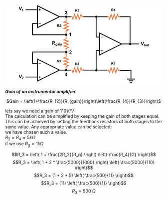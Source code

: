 ![Instrumental Amplifier](./Images/Instrumental%20Amplifier.jpg)

***Gain of an instrumental amplifier***

<p align = "center">
$Gain = \left(1+\frac{R_{2}}{R_{gain}}\right)\left(\frac{R_{4}}{R_{3}}\right)$
</p>

lets say we need a gain of $110V/V$
\
The calculation can be simplified by keeping the gain of both stages equal.
This can be achieved by setting the feedback resistors of both stages to the same value.
Any appropriate value can be selected;
\
we have chosen such a value.
\
$R_{2} = R_{4} = 5k\Omega$
\
if we use $R_{g} = 1k\Omega$
<p align = "center">

$$R_3 = \left( 1 + \frac{2R_2}{R_g} \right) \left( \frac{R_4}{G} \right)$$
$$R_3 = \left( 1 + 2 * \frac{5000}{1000} \right) \left( \frac{5000}{110} \right)$$
$$R_3 = (1 + 2 * 5) \left( \frac{500}{11} \right)$$
$$R_3 = (11) \left( \frac{500}{11} \right)$$
$$R_3 = 500~\Omega$$
</p>


